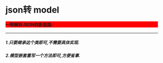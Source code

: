 # json转 model
<body>

<h4 style="background-color: red;">一种解析JSON的新思路:</h4>
<hr>
<div>
<h5>1.只要继承这个类即可,不需要具体实现.</h5>
<h5>2.模型嵌套重写一个方法即可,方便省事.</h5>   
</div>

</body> 
